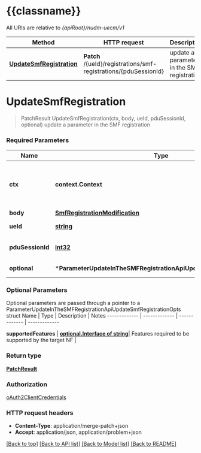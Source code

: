 # {{classname}}

All URIs are relative to *{apiRoot}/nudm-uecm/v1*

Method | HTTP request | Description
------------- | ------------- | -------------
[**UpdateSmfRegistration**](ParameterUpdateInTheSMFRegistrationApi.md#UpdateSmfRegistration) | **Patch** /{ueId}/registrations/smf-registrations/{pduSessionId} | update a parameter in the SMF registration

# **UpdateSmfRegistration**
> PatchResult UpdateSmfRegistration(ctx, body, ueId, pduSessionId, optional)
update a parameter in the SMF registration

### Required Parameters

Name | Type | Description  | Notes
------------- | ------------- | ------------- | -------------
 **ctx** | **context.Context** | context for authentication, logging, cancellation, deadlines, tracing, etc.
  **body** | [**SmfRegistrationModification**](SmfRegistrationModification.md)|  | 
  **ueId** | [**string**](.md)| Identifier of the UE | 
  **pduSessionId** | [**int32**](.md)| Identifier of the PDU session | 
 **optional** | ***ParameterUpdateInTheSMFRegistrationApiUpdateSmfRegistrationOpts** | optional parameters | nil if no parameters

### Optional Parameters
Optional parameters are passed through a pointer to a ParameterUpdateInTheSMFRegistrationApiUpdateSmfRegistrationOpts struct
Name | Type | Description  | Notes
------------- | ------------- | ------------- | -------------



 **supportedFeatures** | [**optional.Interface of string**](.md)| Features required to be supported by the target NF | 

### Return type

[**PatchResult**](PatchResult.md)

### Authorization

[oAuth2ClientCredentials](../README.md#oAuth2ClientCredentials)

### HTTP request headers

 - **Content-Type**: application/merge-patch+json
 - **Accept**: application/json, application/problem+json

[[Back to top]](#) [[Back to API list]](../README.md#documentation-for-api-endpoints) [[Back to Model list]](../README.md#documentation-for-models) [[Back to README]](../README.md)

